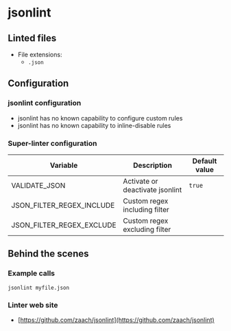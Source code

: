<!-- markdownlint-disable MD033 MD041 -->
<!-- Generated by .automation/build.py, please do not update manually -->
# jsonlint

## Linted files

- File extensions:
  - `.json`

## Configuration

### jsonlint configuration

- jsonlint has no known capability to configure custom rules
- jsonlint has no known capability to inline-disable rules

### Super-linter configuration

| Variable | Description | Default value |
| ----------------- | -------------- | -------------- |
| VALIDATE_JSON | Activate or deactivate jsonlint | `true` |
| JSON_FILTER_REGEX_INCLUDE | Custom regex including filter |  |
| JSON_FILTER_REGEX_EXCLUDE | Custom regex excluding filter |  |

## Behind the scenes

### Example calls

```shell
jsonlint myfile.json
```

### Linter web site
- [https://github.com/zaach/jsonlint](https://github.com/zaach/jsonlint)

